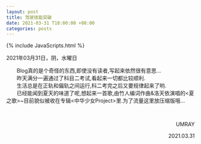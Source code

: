 ```yaml
---
layout: post
title: 驾驶技能突破
date: 2021-03-31 T18:00:00 +08:00
categories: posts
---
```


{% include JavaScripts.html %}

2021年03月31日，阴，水曜日  

&emsp;&emsp;Blog真的是个奇怪的东西,即使没有读者,写起来依然很有意思...  
&emsp;&emsp;昨天满分一遍通过了科目二考试,看起来一切都比较顺利.  
&emsp;&emsp;生活总是在正轨和偏轨之间运行,科二考完之后又要规律起来了哟.  
&emsp;&emsp;已经能闻到夏天的味道了呢,想起来一首歌,由竹人编词作曲&洛天依演唱的<夏之歌>~目前貌似被收在专辑<中华少女Project>里.为了流量这里放压缩版哦...  

<audio src="/include/BGM/夏之歌.mp3" autoplay loop></audio>

&emsp;&emsp;  
<p align="right">UMRAY</p>
<p align="right">2021.03.31</p>

